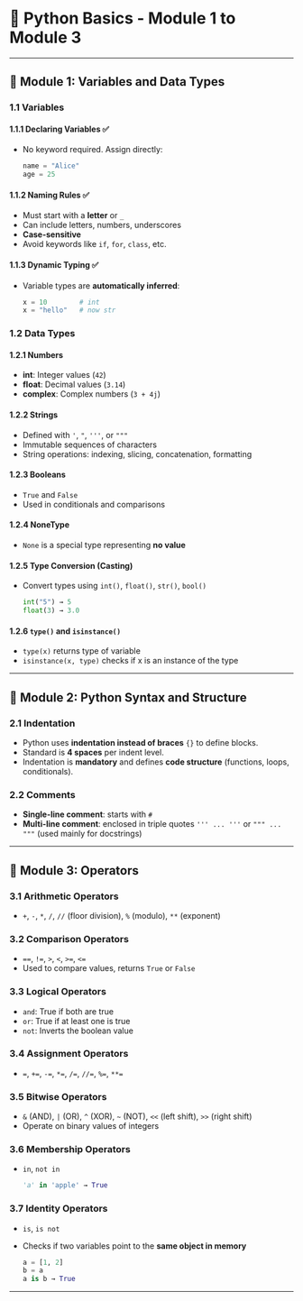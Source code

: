 # 🧩 Python Basics - Module 1 to Module 3

---

## 🔹 Module 1: Variables and Data Types

### 1.1 Variables

#### 1.1.1 Declaring Variables ✅

* No keyword required. Assign directly:

  ```python
  name = "Alice"
  age = 25
  ```

#### 1.1.2 Naming Rules ✅

* Must start with a **letter** or `_`
* Can include letters, numbers, underscores
* **Case-sensitive**
* Avoid keywords like `if`, `for`, `class`, etc.

#### 1.1.3 Dynamic Typing ✅

* Variable types are **automatically inferred**:

  ```python
  x = 10        # int
  x = "hello"   # now str
  ```

### 1.2 Data Types

#### 1.2.1 Numbers

* **int**: Integer values (`42`)
* **float**: Decimal values (`3.14`)
* **complex**: Complex numbers (`3 + 4j`)

#### 1.2.2 Strings

* Defined with `'`, `"`, `'''`, or `"""`
* Immutable sequences of characters
* String operations: indexing, slicing, concatenation, formatting

#### 1.2.3 Booleans

* `True` and `False`
* Used in conditionals and comparisons

#### 1.2.4 NoneType

* `None` is a special type representing **no value**

#### 1.2.5 Type Conversion (Casting)

* Convert types using `int()`, `float()`, `str()`, `bool()`

  ```python
  int("5") → 5
  float(3) → 3.0
  ```

#### 1.2.6 `type()` and `isinstance()`

* `type(x)` returns type of variable
* `isinstance(x, type)` checks if x is an instance of the type

---

## 🔹 Module 2: Python Syntax and Structure

<!-- Will talk later -->
### 2.1 Indentation 
- Python uses **indentation instead of braces** `{}` to define blocks.
- Standard is **4 spaces** per indent level.
- Indentation is **mandatory** and defines **code structure** (functions, loops, conditionals).

### 2.2 Comments
- **Single-line comment**: starts with `#`
- **Multi-line comment**: enclosed in triple quotes `''' ... '''` or `""" ... """` (used mainly for docstrings)

---

## 🔹 Module 3: Operators

### 3.1 Arithmetic Operators

* `+`, `-`, `*`, `/`, `//` (floor division), `%` (modulo), `**` (exponent)

### 3.2 Comparison Operators

* `==`, `!=`, `>`, `<`, `>=`, `<=`
* Used to compare values, returns `True` or `False`

### 3.3 Logical Operators

* `and`: True if both are true
* `or`: True if at least one is true
* `not`: Inverts the boolean value

### 3.4 Assignment Operators

* `=`, `+=`, `-=`, `*=`, `/=`, `//=`, `%=`, `**=`

### 3.5 Bitwise Operators

* `&` (AND), `|` (OR), `^` (XOR), `~` (NOT), `<<` (left shift), `>>` (right shift)
* Operate on binary values of integers

### 3.6 Membership Operators

* `in`, `not in`

  ```python
  'a' in 'apple' → True
  ```

### 3.7 Identity Operators

* `is`, `is not`
* Checks if two variables point to the **same object in memory**

  ```python
  a = [1, 2]
  b = a
  a is b → True
  ```

---